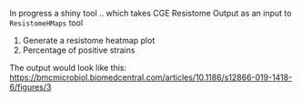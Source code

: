 In progress a shiny tool .. which takes CGE Resistome Output as an input to `ResistomeHMaps` tool
1) Generate a resistome heatmap plot
2) Percentage of positive strains

The output would look like this: https://bmcmicrobiol.biomedcentral.com/articles/10.1186/s12866-019-1418-6/figures/3
